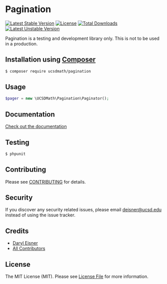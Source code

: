 # Pagination[![Latest Stable Version](https://poser.pugx.org/UCSDMath/Pagination/version)](https://packagist.org/packages/UCSDMath/Pagination)[![License](https://poser.pugx.org/UCSDMath/Pagination/license)](https://packagist.org/packages/UCSDMath/Pagination)[![Total Downloads](https://poser.pugx.org/UCSDMath/Pagination/downloads)](https://packagist.org/packages/UCSDMath/Pagination)[![Latest Unstable Version](https://poser.pugx.org/UCSDMath/Pagination/v/unstable.svg)](https://packagist.org/packages/UCSDMath/Pagination)Pagination is a testing and development library only. This is not to be used in a production.## Installation using [Composer](http://getcomposer.org/)```bash$ composer require ucsdmath/pagination```## Usage``` php$pager = new \UCSDMath\Pagination\Paginator();```## Documentation[Check out the documentation](http://math.ucsd.edu/~deisner/documentation/Pagination/)## Testing``` bash$ phpunit```## ContributingPlease see [CONTRIBUTING](CONTRIBUTING.md) for details.## SecurityIf you discover any security related issues, please email deisner@ucsd.edu instead of using the issue tracker.## Credits- [Daryl Eisner](https://github.com/UCSDMath)- [All Contributors](../../contributors)## LicenseThe MIT License (MIT). Please see [License File](LICENSE) for more information.